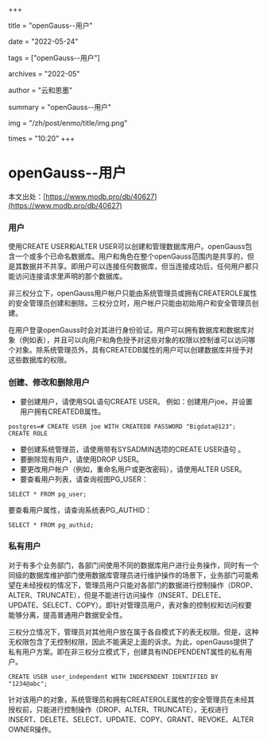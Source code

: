 +++

title = "openGauss--用户" 

date = "2022-05-24" 

tags = ["openGauss--用户"] 

archives = "2022-05" 

author = "云和恩墨" 

summary = "openGauss--用户"

img = "/zh/post/enmo/title/img.png" 

times = "10:20"
+++

# openGauss--用户

本文出处：[https://www.modb.pro/db/40627](https://www.modb.pro/db/40627)

### 用户

使用CREATE USER和ALTER USER可以创建和管理数据库用户。openGauss包含一个或多个已命名数据库。用户和角色在整个openGauss范围内是共享的，但是其数据并不共享。即用户可以连接任何数据库，但当连接成功后，任何用户都只能访问连接请求里声明的那个数据库。

非三权分立下，openGauss用户帐户只能由系统管理员或拥有CREATEROLE属性的安全管理员创建和删除。三权分立时，用户帐户只能由初始用户和安全管理员创建。

在用户登录openGauss时会对其进行身份验证。用户可以拥有数据库和数据库对象（例如表），并且可以向用户和角色授予对这些对象的权限以控制谁可以访问哪个对象。除系统管理员外，具有CREATEDB属性的用户可以创建数据库并授予对这些数据库的权限。

### 创建、修改和删除用户

- 要创建用户，请使用SQL语句CREATE USER。
  例如：创建用户joe，并设置用户拥有CREATEDB属性。

```
postgres=# CREATE USER joe WITH CREATEDB PASSWORD "Bigdata@123"; CREATE ROLE 
```

- 要创建系统管理员，请使用带有SYSADMIN选项的CREATE USER语句 。
- 要删除现有用户，请使用DROP USER。
- 要更改用户帐户（例如，重命名用户或更改密码），请使用ALTER USER。
- 要查看用户列表，请查询视图PG_USER：

```
SELECT * FROM pg_user;  
```

要查看用户属性，请查询系统表PG_AUTHID：

```
SELECT * FROM pg_authid;  
```

### 私有用户

对于有多个业务部门，各部门间使用不同的数据库用户进行业务操作，同时有一个同级的数据库维护部门使用数据库管理员进行维护操作的场景下，业务部门可能希望在未经授权的情况下，管理员用户只能对各部门的数据进行控制操作（DROP、ALTER、TRUNCATE），但是不能进行访问操作（INSERT、DELETE、UPDATE、SELECT、COPY）。即针对管理员用户，表对象的控制权和访问权要能够分离，提高普通用户数据安全性。

三权分立情况下，管理员对其他用户放在属于各自模式下的表无权限。但是，这种无权限包含了无控制权限，因此不能满足上面的诉求。为此，openGauss提供了私有用户方案。即在非三权分立模式下，创建具有INDEPENDENT属性的私有用户。

```language
CREATE USER user_independent WITH INDEPENDENT IDENTIFIED BY "1234@abc";
```

针对该用户的对象，系统管理员和拥有CREATEROLE属性的安全管理员在未经其授权前，只能进行控制操作（DROP、ALTER、TRUNCATE），无权进行INSERT、DELETE、SELECT、UPDATE、COPY、GRANT、REVOKE、ALTER OWNER操作。
